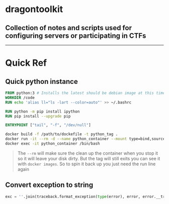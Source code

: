 # dragontoolkit

## Collection of notes and scripts used for configuring servers or participating in CTFs

---
# Quick Ref

## Quick python instance
```Dockerfile
FROM python:3 # Installs the latest should be debian image at this time also don't include this comment
WORKDIR /code
RUN echo 'alias ll="ls -lart --color=auto"' >> ~/.bashrc

RUN python -m pip install ipython
RUN pip install --upgrade pip

ENTRYPOINT ["tail", "-f", "/dev/null"]
```
```bash
docker build -f /path/to/dockefile -t python_tag . 
docker run -it --rm -d --name python_container --mount type=bind,source="$(pwd),target=/code python_tag"
docker exec -it python_container /bin/bash
```
> The `--rm` will make sure the clean up the container when you stop it so it will leave your disk dirty. But the tag will still exits you can see it with `docker images`. So to spin it back up you just need the run line again

## Convert exception to string
```python
exc = ''.join(traceback.format_exception(type(error), error, error.__traceback__, chain=True))
```
